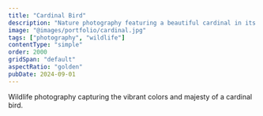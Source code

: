 ```yaml
---
title: "Cardinal Bird"
description: "Nature photography featuring a beautiful cardinal in its natural habitat."
image: "@images/portfolio/cardinal.jpg"
tags: ["photography", "wildlife"]
contentType: "simple"
order: 2000
gridSpan: "default"
aspectRatio: "golden"
pubDate: 2024-09-01
---
```


Wildlife photography capturing the vibrant colors and majesty of a cardinal bird.
